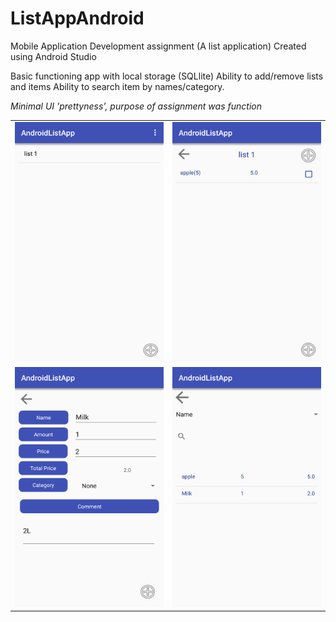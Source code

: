 # ListAppAndroid
Mobile Application Development assignment (A list application)
Created using Android Studio

Basic functioning app with local storage (SQLlite)
Ability to add/remove lists and items
Ability to search item by names/category.

*Minimal UI 'prettyness', purpose of assignment was function*

<table style="width:100%">
  <tr>
    <td>
    <img src="https://github.com/CormacCollins/ListAppAndroid/blob/master/app/src/main/java/cormaccollins/utas/edu/au/CormacCollins/assignment2/Screenshot_1546987784.png" alt="alt text" width="250x640" height="384x640">
    </td>

<td>
<img src="https://github.com/CormacCollins/ListAppAndroid/blob/master/app/src/main/java/cormaccollins/utas/edu/au/CormacCollins/assignment2/Screenshot_1546987792.png" alt="alt text" width="250x640" height="384x640">
  </td>
  </tr>
  <tr>
  <td>
    <img src="https://github.com/CormacCollins/ListAppAndroid/blob/master/app/src/main/java/cormaccollins/utas/edu/au/CormacCollins/assignment2/Screenshot_1546987851.png" alt="alt text" width="250x640" height="384x640"> </td>

<td><img src="https://github.com/CormacCollins/ListAppAndroid/blob/master/app/src/main/java/cormaccollins/utas/edu/au/CormacCollins/assignment2/Screenshot_1546987882.png" alt="alt text" width="250x640" height="384x640">
  </td></tr>
</table>




